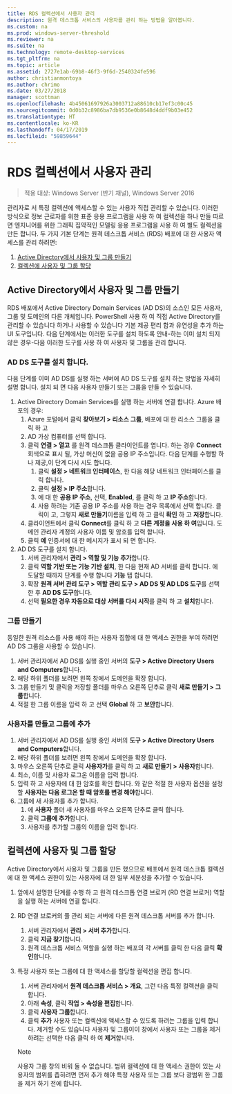 ```yaml
---
title: RDS 컬렉션에서 사용자 관리
description: 원격 데스크톱 서비스의 사용자를 관리 하는 방법을 알아봅니다.
ms.custom: na
ms.prod: windows-server-threshold
ms.reviewer: na
ms.suite: na
ms.technology: remote-desktop-services
ms.tgt_pltfrm: na
ms.topic: article
ms.assetid: 2727e1ab-69b8-46f3-9f6d-2540324fe596
author: christianmontoya
ms.author: chrimo
ms.date: 03/27/2018
manager: scottman
ms.openlocfilehash: 4b45061697926a3003712a88610cb17ef3c00c45
ms.sourcegitcommit: 0d0b32c8986ba7db9536e0b8648d4ddf9b03e452
ms.translationtype: HT
ms.contentlocale: ko-KR
ms.lasthandoff: 04/17/2019
ms.locfileid: "59859644"
---
```

# <a name="manage-users-in-your-rds-collection"></a>RDS 컬렉션에서 사용자 관리

>적용 대상: Windows Server (반기 채널), Windows Server 2016

관리자로 서 특정 컬렉션에 액세스할 수 있는 사용자 직접 관리할 수 있습니다. 이러한 방식으로 정보 근로자를 위한 표준 응용 프로그램을 사용 하 여 컬렉션을 하나 만들 따르면 엔지니어를 위한 그래픽 집약적인 모델링 응용 프로그램을 사용 하 여 별도 컬렉션을 만든 합니다. 두 가지 기본 단계는 원격 데스크톱 서비스 (RDS) 배포에 대 한 사용자 액세스를 관리 하려면:

1.  [Active Directory에서 사용자 및 그룹 만들기](#create-your-users-and-groups-in-active-directory)
2.  [컬렉션에 사용자 및 그룹 할당](#assign-users-and-groups-to-collections)


## <a name="create-your-users-and-groups-in-active-directory"></a>Active Directory에서 사용자 및 그룹 만들기

RDS 배포에서 Active Directory Domain Services (AD DS)의 소스인 모든 사용자, 그룹 및 도메인의 다른 개체입니다. PowerShell 사용 하 여 직접 Active Directory를 관리할 수 있습니다 하거나 사용할 수 있습니다 기본 제공 편리 함과 유연성을 추가 하는 UI 도구입니다. 다음 단계에서는 이러한 도구를 설치 하도록 안내-하는 이미 설치 되지 않은 경우-다음 이러한 도구를 사용 하 여 사용자 및 그룹을 관리 합니다.

### <a name="install-ad-ds-tools"></a>AD DS 도구를 설치 합니다.

다음 단계를 이미 AD DS를 실행 하는 서버에 AD DS 도구를 설치 하는 방법을 자세히 설명 합니다. 설치 되 면 다음 사용자 만들기 또는 그룹을 만들 수 있습니다.

1. Active Directory Domain Services를 실행 하는 서버에 연결 합니다. Azure 배포의 경우:
   1. Azure 포털에서 클릭 **찾아보기 > 리소스 그룹**, 배포에 대 한 리소스 그룹을 클릭 하 고
   2. AD 가상 컴퓨터를 선택 합니다.
   3. 클릭 **연결 > 열고** 를 원격 데스크톱 클라이언트를 엽니다. 하는 경우 **Connect** 회색으로 표시 될, 가상 머신이 없을 공용 IP 주소입니다. 다음 단계를 수행할 하나 제공,이 단계 다시 시도 합니다.
      1. 클릭 **설정 > 네트워크 인터페이스**, 한 다음 해당 네트워크 인터페이스를 클릭 합니다.
      2. 클릭 **설정 > IP 주소**합니다.
      3. 에 대 한 **공용 IP 주소**, 선택, **Enabled**, 를 클릭 하 고 **IP 주소**합니다.
      4. 사용 하려는 기존 공용 IP 주소를 사용 하는 경우 목록에서 선택 합니다. 클릭이 고, 그렇지 **새로 만들기**이름을 입력 하 고 클릭 **확인** 하 고 **저장**합니다.
   4. 클라이언트에서 클릭 **Connect**를 클릭 하 고 **다른 계정을 사용 하 여**입니다. 도메인 관리자 계정의 사용자 이름 및 암호를 입력 합니다.
   5. 클릭 **예** 인증서에 대 한 메시지가 표시 되 면 합니다.
2. AD DS 도구를 설치 합니다.
   1. 서버 관리자에서 **관리 > 역할 및 기능 추가**합니다.
   2. 클릭 **역할 기반 또는 기능 기반 설치**, 한 다음 현재 AD 서버를 클릭 합니다. 에 도달할 때까지 단계를 수행 합니다 **기능** 탭 합니다.
   3. 확장 **원격 서버 관리 도구 > 역할 관리 도구 > AD DS 및 AD LDS 도구**를 선택한 후 **AD DS 도구**합니다.
   4. 선택 **필요한 경우 자동으로 대상 서버를 다시 시작**를 클릭 하 고 **설치**합니다.

### <a name="create-a-group"></a>그룹 만들기

동일한 원격 리소스를 사용 해야 하는 사용자 집합에 대 한 액세스 권한을 부여 하려면 AD DS 그룹을 사용할 수 있습니다.

1. 서버 관리자에서 AD DS를 실행 중인 서버의 **도구 > Active Directory Users and Computers**합니다.
2. 해당 하위 폴더를 보려면 왼쪽 창에서 도메인을 확장 합니다.
3. 그룹 만들기 및 클릭을 저장할 폴더를 마우스 오른쪽 단추로 클릭 **새로 만들기 > 그룹**합니다.
4. 적절 한 그룹 이름을 입력 하 고 선택 **Global** 하 고 **보안**합니다.

### <a name="create-a-user-and-add-to-a-group"></a>사용자를 만들고 그룹에 추가
1. 서버 관리자에서 AD DS를 실행 중인 서버의 **도구 > Active Directory Users and Computers**합니다.
2. 해당 하위 폴더를 보려면 왼쪽 창에서 도메인을 확장 합니다.
3. 마우스 오른쪽 단추로 클릭 **사용자가**를 클릭 하 고 **새로 만들기 > 사용자**합니다.
4. 최소, 이름 및 사용자 로그온 이름을 입력 합니다.
5. 입력 하 고 사용자에 대 한 암호를 확인 합니다. 와 같은 적절 한 사용자 옵션을 설정할 **사용자는 다음 로그온 할 때 암호를 변경 해야**합니다.
6. 그룹에 새 사용자를 추가 합니다.
   1. 에 **사용자** 폴더 새 사용자를 마우스 오른쪽 단추로 클릭 합니다.
   2. 클릭 **그룹에 추가**합니다.
   3. 사용자를 추가할 그룹의 이름을 입력 합니다.

## <a name="assign-users-and-groups-to-collections"></a>컬렉션에 사용자 및 그룹 할당
Active Directory에서 사용자 및 그룹을 만든 했으므로 배포에서 원격 데스크톱 컬렉션에 대 한 액세스 권한이 있는 사용자에 대 한 일부 세분성을 추가할 수 있습니다.

1. 앞에서 설명한 단계를 수행 하 고 원격 데스크톱 연결 브로커 (RD 연결 브로커) 역할을 실행 하는 서버에 연결 합니다.
2. RD 연결 브로커의 풀 관리 되는 서버에 다른 원격 데스크톱 서버를 추가 합니다.
   1. 서버 관리자에서 **관리 > 서버 추가**합니다.
   2. 클릭 **지금 찾기**합니다.
   3. 원격 데스크톱 서비스 역할을 실행 하는 배포의 각 서버를 클릭 한 다음 클릭 **확인**합니다.
3. 특정 사용자 또는 그룹에 대 한 액세스를 할당할 컬렉션을 편집 합니다.
   1. 서버 관리자에서 **원격 데스크톱 서비스 > 개요**, 그런 다음 특정 컬렉션을 클릭 합니다.
   2. 아래 **속성**, 클릭 **작업 > 속성을 편집**합니다.
   3. 클릭 **사용자 그룹**합니다.
   4. 클릭 **추가** 사용자 또는 컬렉션에 액세스할 수 있도록 하려는 그룹을 입력 합니다. 제거할 수도 있습니다 사용자 및 그룹이이 창에서 사용자 또는 그룹을 제거 하려는 선택한 다음 클릭 하 여 **제거**합니다. 
   
   >[!NOTE] 
   > 사용자 그룹 창의 비워 둘 수 없습니다. 범위 컬렉션에 대 한 액세스 권한이 있는 사용자의 범위를 좁히려면 먼저 추가 해야 특정 사용자 또는 그룹 보다 광범위 한 그룹을 제거 하기 전에 합니다.